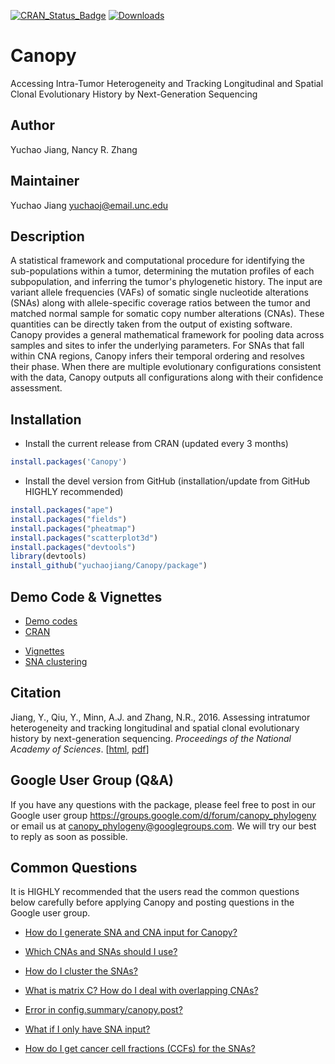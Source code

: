 [![CRAN_Status_Badge](http://www.r-pkg.org/badges/version/Canopy)](http://cran.r-project.org/web/packages/Canopy)
[![Downloads](http://cranlogs.r-pkg.org/badges/Canopy)](http://cran.rstudio.com/package=Canopy)

# Canopy

Accessing Intra-Tumor Heterogeneity and Tracking Longitudinal and Spatial Clonal Evolutionary History by Next-Generation Sequencing


## Author
Yuchao Jiang, Nancy R. Zhang

## Maintainer
Yuchao Jiang <yuchaoj@email.unc.edu>


## Description
  A statistical framework and computational procedure for identifying
  the sub-populations within a tumor, determining the mutation profiles of each
  subpopulation, and inferring the tumor's phylogenetic history. The input are
  variant allele frequencies (VAFs) of somatic single nucleotide alterations
  (SNAs) along with allele-specific coverage ratios between the tumor and matched
  normal sample for somatic copy number alterations (CNAs). These quantities can
  be directly taken from the output of existing software. Canopy provides a
  general mathematical framework for pooling data across samples and sites to
  infer the underlying parameters. For SNAs that fall within CNA regions, Canopy
  infers their temporal ordering and resolves their phase.  When there are
  multiple evolutionary configurations consistent with the data, Canopy outputs
  all configurations along with their confidence assessment.


## Installation
* Install the current release from CRAN (updated every 3 months)
```r
install.packages('Canopy')
```

* Install the devel version from GitHub (installation/update from GitHub HIGHLY recommended)
```r
install.packages("ape")
install.packages("fields")
install.packages("pheatmap")
install.packages("scatterplot3d")
install.packages("devtools")
library(devtools)
install_github("yuchaojiang/Canopy/package")
```


## Demo Code & Vignettes
* [Demo codes](https://github.com/yuchaojiang/Canopy/blob/master/demo_code)
* [CRAN](https://cran.r-project.org/web/packages/Canopy/index.html)
<!-- * [Vignettes](https://cran.r-project.org/web/packages/Canopy/vignettes/Canopy_vignettes.pdf) -->
* [Vignettes](https://github.com/yuchaojiang/Canopy/blob/master/package/vignettes/Canopy_vignettes.pdf)
* [SNA clustering](https://github.com/yuchaojiang/Canopy/edit/master/clustering)

## Citation
Jiang, Y., Qiu, Y., Minn, A.J. and Zhang, N.R., 2016. Assessing intratumor heterogeneity and tracking longitudinal and spatial clonal evolutionary history by next-generation sequencing. *Proceedings of the National Academy of Sciences*. [[html](http://www.pnas.org/content/113/37/E5528), [pdf](http://www.pnas.org/content/113/37/E5528.full.pdf)]


## Google User Group (Q&A)
If you have any questions with the package, please feel free to post in our Google user group https://groups.google.com/d/forum/canopy_phylogeny or email us at canopy_phylogeny@googlegroups.com. We will try our best to reply as soon as possible.


## Common Questions

It is HIGHLY recommended that the users read the common questions below carefully before applying Canopy and posting questions in the Google user group.

* [How do I generate SNA and CNA input for Canopy?](https://github.com/yuchaojiang/MARATHON/blob/master/instruction/SNA_CNA_choice.md)

* [Which CNAs and SNAs should I use?](https://github.com/yuchaojiang/Canopy/blob/master/instruction/SNA_CNA_choice.md)

* [How do I cluster the SNAs?](https://github.com/yuchaojiang/Canopy/edit/master/clustering)

* [What is matrix C? How do I deal with overlapping CNAs?](https://github.com/yuchaojiang/Canopy/blob/master/instruction/overlapping_CNA.md)

* [Error in config.summary/canopy.post?](https://github.com/yuchaojiang/Canopy/blob/master/instruction/config_summary_error.md)

* [What if I only have SNA input?](https://github.com/yuchaojiang/Canopy/blob/master/instruction/sampling_mode.md)

* [How do I get cancer cell fractions (CCFs) for the SNAs?](https://github.com/yuchaojiang/Canopy/blob/master/instruction/CCF.md)
